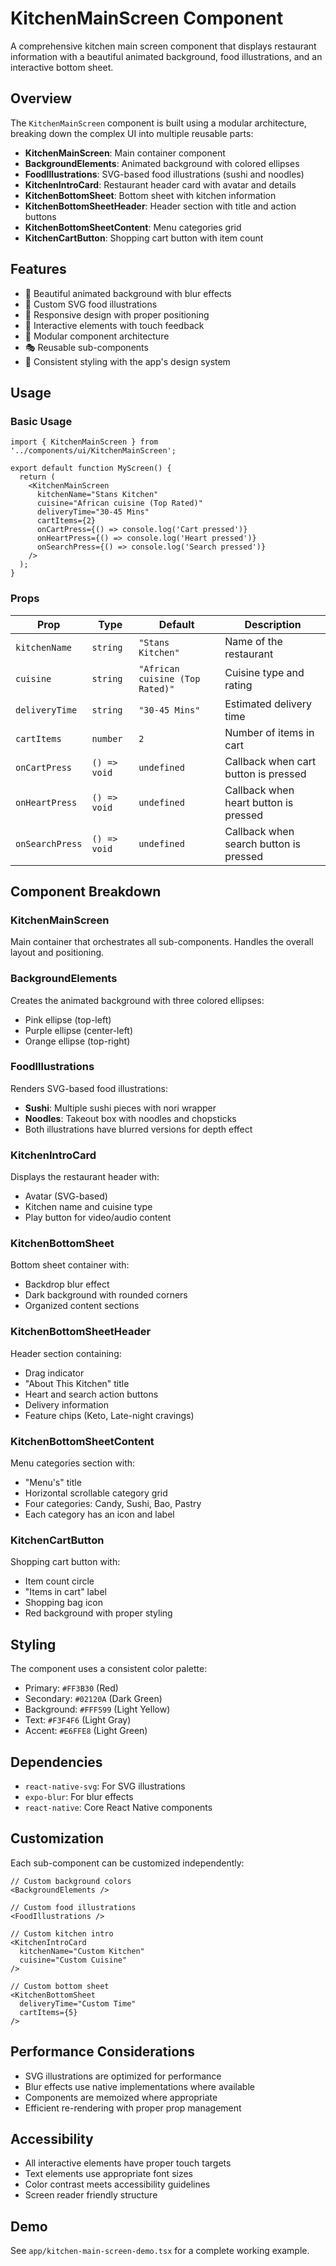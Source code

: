 # KitchenMainScreen Component

A comprehensive kitchen main screen component that displays restaurant information with a beautiful animated background, food illustrations, and an interactive bottom sheet.

## Overview

The `KitchenMainScreen` component is built using a modular architecture, breaking down the complex UI into multiple reusable parts:

- **KitchenMainScreen**: Main container component
- **BackgroundElements**: Animated background with colored ellipses
- **FoodIllustrations**: SVG-based food illustrations (sushi and noodles)
- **KitchenIntroCard**: Restaurant header card with avatar and details
- **KitchenBottomSheet**: Bottom sheet with kitchen information
- **KitchenBottomSheetHeader**: Header section with title and action buttons
- **KitchenBottomSheetContent**: Menu categories grid
- **KitchenCartButton**: Shopping cart button with item count

## Features

- 🎨 Beautiful animated background with blur effects
- 🍣 Custom SVG food illustrations
- 📱 Responsive design with proper positioning
- 🎯 Interactive elements with touch feedback
- 🎪 Modular component architecture
- 🎭 Reusable sub-components
- 🎨 Consistent styling with the app's design system

## Usage

### Basic Usage

```tsx
import { KitchenMainScreen } from '../components/ui/KitchenMainScreen';

export default function MyScreen() {
  return (
    <KitchenMainScreen
      kitchenName="Stans Kitchen"
      cuisine="African cuisine (Top Rated)"
      deliveryTime="30-45 Mins"
      cartItems={2}
      onCartPress={() => console.log('Cart pressed')}
      onHeartPress={() => console.log('Heart pressed')}
      onSearchPress={() => console.log('Search pressed')}
    />
  );
}
```

### Props

| Prop | Type | Default | Description |
|------|------|---------|-------------|
| `kitchenName` | `string` | `"Stans Kitchen"` | Name of the restaurant |
| `cuisine` | `string` | `"African cuisine (Top Rated)"` | Cuisine type and rating |
| `deliveryTime` | `string` | `"30-45 Mins"` | Estimated delivery time |
| `cartItems` | `number` | `2` | Number of items in cart |
| `onCartPress` | `() => void` | `undefined` | Callback when cart button is pressed |
| `onHeartPress` | `() => void` | `undefined` | Callback when heart button is pressed |
| `onSearchPress` | `() => void` | `undefined` | Callback when search button is pressed |

## Component Breakdown

### KitchenMainScreen
Main container that orchestrates all sub-components. Handles the overall layout and positioning.

### BackgroundElements
Creates the animated background with three colored ellipses:
- Pink ellipse (top-left)
- Purple ellipse (center-left)
- Orange ellipse (top-right)

### FoodIllustrations
Renders SVG-based food illustrations:
- **Sushi**: Multiple sushi pieces with nori wrapper
- **Noodles**: Takeout box with noodles and chopsticks
- Both illustrations have blurred versions for depth effect

### KitchenIntroCard
Displays the restaurant header with:
- Avatar (SVG-based)
- Kitchen name and cuisine type
- Play button for video/audio content

### KitchenBottomSheet
Bottom sheet container with:
- Backdrop blur effect
- Dark background with rounded corners
- Organized content sections

### KitchenBottomSheetHeader
Header section containing:
- Drag indicator
- "About This Kitchen" title
- Heart and search action buttons
- Delivery information
- Feature chips (Keto, Late-night cravings)

### KitchenBottomSheetContent
Menu categories section with:
- "Menu's" title
- Horizontal scrollable category grid
- Four categories: Candy, Sushi, Bao, Pastry
- Each category has an icon and label

### KitchenCartButton
Shopping cart button with:
- Item count circle
- "Items in cart" label
- Shopping bag icon
- Red background with proper styling

## Styling

The component uses a consistent color palette:
- Primary: `#FF3B30` (Red)
- Secondary: `#02120A` (Dark Green)
- Background: `#FFF599` (Light Yellow)
- Text: `#F3F4F6` (Light Gray)
- Accent: `#E6FFE8` (Light Green)

## Dependencies

- `react-native-svg`: For SVG illustrations
- `expo-blur`: For blur effects
- `react-native`: Core React Native components

## Customization

Each sub-component can be customized independently:

```tsx
// Custom background colors
<BackgroundElements />

// Custom food illustrations
<FoodIllustrations />

// Custom kitchen intro
<KitchenIntroCard 
  kitchenName="Custom Kitchen"
  cuisine="Custom Cuisine"
/>

// Custom bottom sheet
<KitchenBottomSheet
  deliveryTime="Custom Time"
  cartItems={5}
/>
```

## Performance Considerations

- SVG illustrations are optimized for performance
- Blur effects use native implementations where available
- Components are memoized where appropriate
- Efficient re-rendering with proper prop management

## Accessibility

- All interactive elements have proper touch targets
- Text elements use appropriate font sizes
- Color contrast meets accessibility guidelines
- Screen reader friendly structure

## Demo

See `app/kitchen-main-screen-demo.tsx` for a complete working example. 